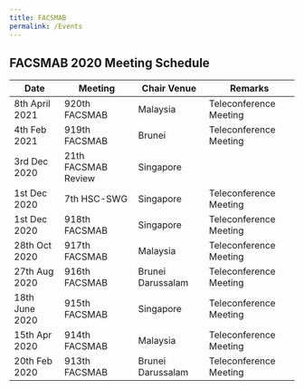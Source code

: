 ```yaml
---
title: FACSMAB
permalink: /Events
---
```

## **FACSMAB 2020 Meeting Schedule**

| Date| Meeting | Chair Venue | Remarks |
| ------------ | ------------- | ------------- | ------------- |
|8th April 2021 | 920th FACSMAB | Malaysia | Teleconference Meeting |
|4th Feb 2021 | 919th FACSMAB | Brunei | Teleconference Meeting |
|3rd Dec 2020 | 21th FACSMAB Review | Singapore
|1st Dec 2020 | 7th HSC-SWG | Singapore | Teleconference Meeting |
|1st Dec 2020 | 918th FACSMAB | Singapore | Teleconference Meeting |
| 28th Oct 2020 | 917th FACSMAB | Malaysia | Teleconference Meeting |
| 27th Aug 2020 | 916th FACSMAB | Brunei Darussalam | Teleconference Meeting |
| 18th June 2020 | 915th FACSMAB | Singapore | Teleconference Meeting |
| 15th Apr 2020 | 914th FACSMAB | Malaysia | Teleconference Meeting | 
| 20th Feb 2020 | 913th FACSMAB | Brunei Darussalam | Teleconference Meeting |